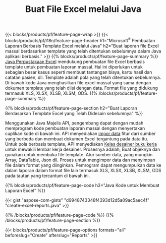 ﻿---
title: Buat File Excel melalui Java
url: /id/java/assembly/
description: Buat spreadsheet Microsoft Excel dari lembar template menggunakan Java pustaka spreadsheet
---
{{< blocks/products/pf/feature-page-wrap >}}
{{< blocks/products/pf/i18n/feature-page-header h1="Microsoft<sup>&reg;</sup> Pembuatan Laporan Berbasis Template Excel melalui Java" h2="Buat laporan file Excel massal berdasarkan template yang telah ditentukan sebelumnya dalam Java aplikasi berbasis." >}}
{{% blocks/products/pf/feature-page-summary %}}
[Java Perpustakaan Excel](/cells/java/) mendukung pembuatan file Excel berbasis template untuk pembuatan laporan massal. Hal ini diperlukan untuk sebagian besar kasus seperti membuat tantangan biaya, kartu hasil dan catatan pasien, dll. Template adalah pola yang telah ditentukan sebelumnya. Di bawah kode Java menghasilkan file excel massal yang sama dengan dokumen template yang telah diisi dengan data. Format file yang didukung termasuk XLS, XLSX, XLSB, XLSM, ODS.
{{% /blocks/products/pf/feature-page-summary %}}

{{% blocks/products/pf/feature-page-section h2="Buat Laporan Berdasarkan Template Excel yang Telah Didesain sebelumnya" %}}

Menggunakan Java Majelis API, pengembang dapat dengan mudah memprogram kode pembuatan laporan massal dengan menyertakan cuplikan kode di bawah ini. API menyediakan [impor data](https://docs.aspose.com/cells/java/import-and-export-data/) fitur dari sumber yang berbeda dan membuat dokumen Excel tergantung pada data itu. Untuk pola berbasis template, API menyediakan [Kelas desainer buku kerja](https://apireference.aspose.com/cells/java/com.aspose.cells/WorkbookDesigner) untuk mewakili lembar kerja desainer. Prosesnya adalah, Buat objeknya dan gunakan untuk membuka file template. Atur sumber data, yang mungkin Array, DataTable, Json dll. Proses untuk mengimpor data dan menyimpan file dalam format yang diinginkan. Pemrogram dapat mengumpulkan data ke dalam laporan dalam format file lain termasuk XLS, XLSX, XLSB, XLSM, ODS pada tautan yang tercantum di bawah ini.



{{% blocks/products/pf/feature-page-code h3="Java Kode untuk Membuat Laporan Excel" %}}

{{< gist "aspose-com-gists" "d9948743348f4393d12d5a09ac5aec4f" "create-excel-reports.java" >}}

{{% /blocks/products/pf/feature-page-code %}}
{{% /blocks/products/pf/feature-page-section %}}

{{< blocks/products/pf/feature-page-options formats="all" beforeslug="Create" afterslug="Reports" >}}